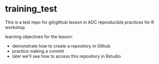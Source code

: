 # training_test
This is a test repo for git/github lesson in ADC reproducible practices for R workshop


learning objectives for the lesson:

- demonstrate how to create a repository in Github
- practice making a commit
- later we'll see how to access this repository in Rstudio
